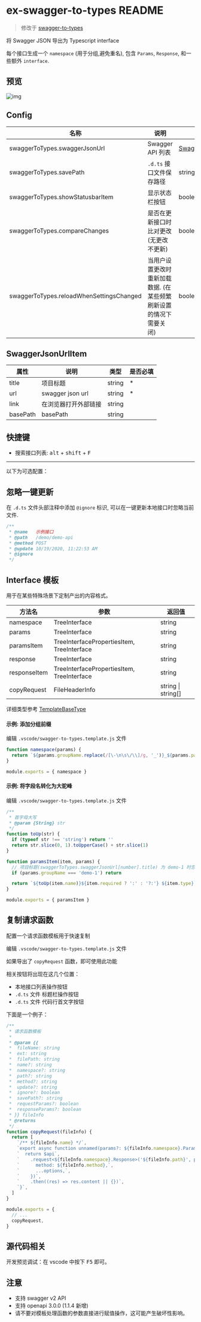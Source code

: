 # ex-swagger-to-types README

> 修改于 [swagger-to-types](https://github.com/lanten/swagger-to-types)

将 Swagger JSON 导出为 Typescript interface

每个接口生成一个 `namespace` (用于分组,避免重名), 包含 `Params`, `Response`, 和一些额外 `interface`.

## 预览

![img](assets/images/preview.png)

## Config

| 名称 | 说明 | 类型 | 默认 |
| --- | --- | --- | --- |
| swaggerToTypes.swaggerJsonUrl | Swagger API 列表 | [SwaggerJsonUrlItem](#SwaggerJsonUrlItem)[] | [] |
| swaggerToTypes.savePath | `.d.ts` 接口文件保存路径 | string | 'types/swagger-interfaces' |
| swaggerToTypes.showStatusbarItem | 显示状态栏按钮 | boolean | `true` |
| swaggerToTypes.compareChanges | 是否在更新接口时比对更改 (无更改不更新) | boolean | `true` |
| swaggerToTypes.reloadWhenSettingsChanged | 当用户设置更改时重新加载数据. (在某些频繁刷新设置的情况下需要关闭) | boolean | `true` |

## SwaggerJsonUrlItem

| 属性     | 说明                 | 类型   | 是否必填 |
| -------- | -------------------- | ------ | -------- |
| title    | 项目标题             | string | \*       |
| url      | swagger json url     | string | \*       |
| link     | 在浏览器打开外部链接 | string |          |
| basePath | basePath             | string |          |

## 快捷键

- 搜索接口列表: <kbd>alt</kbd> + <kbd>shift</kbd> + <kbd>F</kbd>

---

以下为可选配置：

## 忽略一键更新

在 `.d.ts` 文件头部注释中添加 `@ignore` 标识, 可以在一键更新本地接口时忽略当前文件.

```ts
/**
 * @name   示例接口
 * @path   /demo/demo-api
 * @method POST
 * @update 10/19/2020, 11:22:53 AM
 * @ignore
 */
```

## Interface 模板

用于在某些特殊场景下定制产出的内容格式。

| 方法名       | 参数                                       | 返回值             |
| ------------ | ------------------------------------------ | ------------------ |
| namespace    | TreeInterface                              | string             |
| params       | TreeInterface                              | string             |
| paramsItem   | TreeInterfacePropertiesItem, TreeInterface | string             |
| response     | TreeInterface                              | string             |
| responseItem | TreeInterfacePropertiesItem, TreeInterface | string             |
| copyRequest  | FileHeaderInfo                             | string \| string[] |

详细类型参考 [TemplateBaseType](src/tools/get-templates.ts#L11)

#### 示例: 添加分组前缀

编辑 `.vscode/swagger-to-types.template.js` 文件

```js
function namespace(params) {
  return `${params.groupName.replace(/[\-\n\s\/\\]/g, '_')}_${params.pathName}`
}

module.exports = { namespace }
```

#### 示例: 将字段名转化为大驼峰

编辑 `.vscode/swagger-to-types.template.js` 文件

```js
/**
 * 首字母大写
 * @param {String} str
 */
function toUp(str) {
  if (typeof str !== 'string') return ''
  return str.slice(0, 1).toUpperCase() + str.slice(1)
}

function paramsItem(item, params) {
  // 项目标题(swaggerToTypes.swaggerJsonUrl[number].title) 为 demo-1 时忽略定制方案
  if (params.groupName === 'demo-1') return

  return `${toUp(item.name)}${item.required ? ':' : '?:'} ${item.type}`
}

module.exports = { paramsItem }
```

## 复制请求函数

配置一个请求函数模板用于快速复制

编辑 `.vscode/swagger-to-types.template.js` 文件

如果导出了 `copyRequest` 函数，即可使用此功能

相关按钮将出现在这几个位置：

- 本地接口列表操作按钮
- `.d.ts` 文件 标题栏操作按钮
- `.d.ts` 文件 代码行首文字按钮

下面是一个例子：

```js
/**
 * 请求函数模板
 *
 * @param {{
 *  fileName: string
 *  ext: string
 *  filePath: string
 *  name?: string
 *  namespace?: string
 *  path?: string
 *  method?: string
 *  update?: string
 *  ignore?: boolean
 *  savePath?: string
 *  requestParams?: boolean
 *  responseParams?: boolean
 * }} fileInfo
 * @returns
 */
function copyRequest(fileInfo) {
  return [
    `/** ${fileInfo.name} */`,
    `export async function unnamed(params?: ${fileInfo.namespace}.Params, options?: RequestOptions) {`,
    `  return $api`,
    `    .request<${fileInfo.namespace}.Response>('${fileInfo.path}', params, {`,
    `      method: ${fileInfo.method},`,
    `      ...options,`,
    `    })`,
    `    .then((res) => res.content || {})`,
    `}`,
  ]
}

module.exports = {
  // ...
  copyRequest,
}
```

## 源代码相关

开发预览调试：在 vscode 中按下 <kbd>F5</kbd> 即可。

## 注意

- 支持 swagger v2 API
- 支持 openapi 3.0.0 (1.1.4 新增)
- 请不要对模板处理函数的参数直接进行赋值操作，这可能产生破坏性影响。
